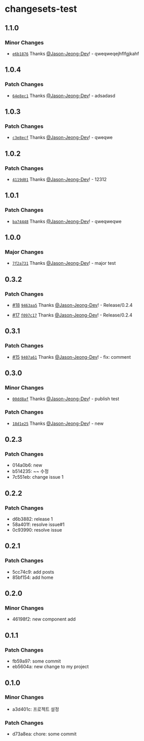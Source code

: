 # changesets-test

## 1.1.0

### Minor Changes

- [`e6b1876`](https://github.com/Jason-Jeong-Dev/changesets-test/commit/e6b1876c0cf1761a1bb20bc6179c6da149da61fb) Thanks [@Jason-Jeong-Dev](https://github.com/Jason-Jeong-Dev)! - qweqweqejhflfgjkahf

## 1.0.4

### Patch Changes

- [`64e8ec1`](https://github.com/Jason-Jeong-Dev/changesets-test/commit/64e8ec1c814dda75cc61ee130da06a3d54d343a2) Thanks [@Jason-Jeong-Dev](https://github.com/Jason-Jeong-Dev)! - adsadasd

## 1.0.3

### Patch Changes

- [`c3e8ecf`](https://github.com/Jason-Jeong-Dev/changesets-test/commit/c3e8ecf5678959e3bcc1ee5b9d360f327dd3f056) Thanks [@Jason-Jeong-Dev](https://github.com/Jason-Jeong-Dev)! - qweqwe

## 1.0.2

### Patch Changes

- [`4119d01`](https://github.com/Jason-Jeong-Dev/changesets-test/commit/4119d013152638cb71855d31a57326796b78eef7) Thanks [@Jason-Jeong-Dev](https://github.com/Jason-Jeong-Dev)! - 12312

## 1.0.1

### Patch Changes

- [`ba74448`](https://github.com/Jason-Jeong-Dev/changesets-test/commit/ba744484c490c4abff9e3106c4cbb932fda9dc49) Thanks [@Jason-Jeong-Dev](https://github.com/Jason-Jeong-Dev)! - qweqweqwe

## 1.0.0

### Major Changes

- [`7f2a731`](https://github.com/Jason-Jeong-Dev/changesets-test/commit/7f2a73145557816256e60573f6c32af3b8f20b6d) Thanks [@Jason-Jeong-Dev](https://github.com/Jason-Jeong-Dev)! - major test

## 0.3.2

### Patch Changes

- [#18](https://github.com/Jason-Jeong-Dev/changesets-test/pull/18) [`9463aa5`](https://github.com/Jason-Jeong-Dev/changesets-test/commit/9463aa523e638335fc957f4018d3a709aeb524bb) Thanks [@Jason-Jeong-Dev](https://github.com/Jason-Jeong-Dev)! - Release/0.2.4

- [#17](https://github.com/Jason-Jeong-Dev/changesets-test/pull/17) [`f097c17`](https://github.com/Jason-Jeong-Dev/changesets-test/commit/f097c175f5911f688d4ef63494ef2651db8f37cd) Thanks [@Jason-Jeong-Dev](https://github.com/Jason-Jeong-Dev)! - Release/0.2.4

## 0.3.1

### Patch Changes

- [#15](https://github.com/Jason-Jeong-Dev/changesets-test/pull/15) [`9407a61`](https://github.com/Jason-Jeong-Dev/changesets-test/commit/9407a61521f62728c013d160f04a26a518ed74a2) Thanks [@Jason-Jeong-Dev](https://github.com/Jason-Jeong-Dev)! - fix: comment

## 0.3.0

### Minor Changes

- [`00dd8af`](https://github.com/Jason-Jeong-Dev/changesets-test/commit/00dd8af03d11cd00308e34b3af7062e2fc4ab061) Thanks [@Jason-Jeong-Dev](https://github.com/Jason-Jeong-Dev)! - publish test

### Patch Changes

- [`18d1e25`](https://github.com/Jason-Jeong-Dev/changesets-test/commit/18d1e2568fdd62543a291e2c05f3f1883ce2a023) Thanks [@Jason-Jeong-Dev](https://github.com/Jason-Jeong-Dev)! - new

## 0.2.3

### Patch Changes

- 014a0b6: new
- b514235: ~~ 수정
- 7c551eb: change issue 1

## 0.2.2

### Patch Changes

- d6b3882: release 1
- 58a401f: resolve issue#1
- 0c93990: resolve issue

## 0.2.1

### Patch Changes

- 5cc74c9: add posts
- 85bf154: add home

## 0.2.0

### Minor Changes

- 46198f2: new component add

## 0.1.1

### Patch Changes

- fb59a97: some commit
- eb5604a: new change to my project

## 0.1.0

### Minor Changes

- a3d401c: 프로젝트 설정

### Patch Changes

- d73a8ea: chore: some commit
